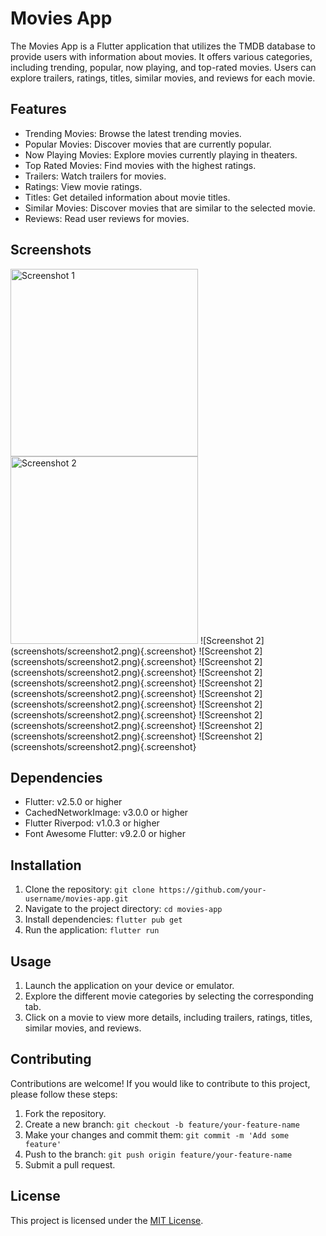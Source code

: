 # Movies App

The Movies App is a Flutter application that utilizes the TMDB database to provide users with information about movies. It offers various categories, including trending, popular, now playing, and top-rated movies. Users can explore trailers, ratings, titles, similar movies, and reviews for each movie.

## Features

- Trending Movies: Browse the latest trending movies.
- Popular Movies: Discover movies that are currently popular.
- Now Playing Movies: Explore movies currently playing in theaters.
- Top Rated Movies: Find movies with the highest ratings.
- Trailers: Watch trailers for movies.
- Ratings: View movie ratings.
- Titles: Get detailed information about movie titles.
- Similar Movies: Discover movies that are similar to the selected movie.
- Reviews: Read user reviews for movies.

## Screenshots

<img src="readme/https://github.com/Mahmoud-flutter-dev/movies_app/blob/master/readme/Screenshot_2023-08-05-10-24-10-123_com.example.movies_app.jpg" alt="Screenshot 1" width="300">
<img src="screenshots/screenshot2.png" alt="Screenshot 2" width="300">
![Screenshot 2](screenshots/screenshot2.png){.screenshot}
![Screenshot 2](screenshots/screenshot2.png){.screenshot}
![Screenshot 2](screenshots/screenshot2.png){.screenshot}
![Screenshot 2](screenshots/screenshot2.png){.screenshot}
![Screenshot 2](screenshots/screenshot2.png){.screenshot}
![Screenshot 2](screenshots/screenshot2.png){.screenshot}
![Screenshot 2](screenshots/screenshot2.png){.screenshot}
![Screenshot 2](screenshots/screenshot2.png){.screenshot}
![Screenshot 2](screenshots/screenshot2.png){.screenshot}
![Screenshot 2](screenshots/screenshot2.png){.screenshot}


## Dependencies

- Flutter: v2.5.0 or higher
- CachedNetworkImage: v3.0.0 or higher
- Flutter Riverpod: v1.0.3 or higher
- Font Awesome Flutter: v9.2.0 or higher

## Installation

1. Clone the repository: `git clone https://github.com/your-username/movies-app.git`
2. Navigate to the project directory: `cd movies-app`
3. Install dependencies: `flutter pub get`
4. Run the application: `flutter run`

## Usage

1. Launch the application on your device or emulator.
2. Explore the different movie categories by selecting the corresponding tab.
3. Click on a movie to view more details, including trailers, ratings, titles, similar movies, and reviews.

## Contributing

Contributions are welcome! If you would like to contribute to this project, please follow these steps:

1. Fork the repository.
2. Create a new branch: `git checkout -b feature/your-feature-name`
3. Make your changes and commit them: `git commit -m 'Add some feature'`
4. Push to the branch: `git push origin feature/your-feature-name`
5. Submit a pull request.

## License

This project is licensed under the [MIT License](LICENSE).
